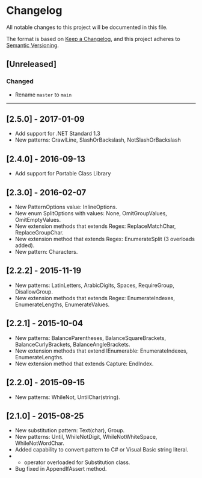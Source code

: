 # Changelog

All notable changes to this project will be documented in this file.

The format is based on [Keep a Changelog](https://keepachangelog.com/en/1.0.0/),
and this project adheres to [Semantic Versioning](https://semver.org/spec/v2.0.0.html).

## [Unreleased]

### Changed

- Rename `master` to `main`

-----

## [2.5.0] - 2017-01-09

* Add support for .NET Standard 1.3
* New patterns: CrawlLine, SlashOrBackslash, NotSlashOrBackslash

## [2.4.0] - 2016-09-13

* Add support for Portable Class Library

## [2.3.0] - 2016-02-07

* New PatternOptions value: InlineOptions.
* New enum SplitOptions with values: None, OmitGroupValues, OmitEmptyValues.
* New extension methods that extends Regex: ReplaceMatchChar, ReplaceGroupChar.
* New extension method that extends Regex: EnumerateSplit (3 overloads added).
* New pattern: Characters.

## [2.2.2] - 2015-11-19

* New patterns: LatinLetters, ArabicDigits, Spaces, RequireGroup, DisallowGroup.
* New extension methods that extends Regex: EnumerateIndexes, EnumerateLengths, EnumerateValues.

## [2.2.1] - 2015-10-04

* New patterns: BalanceParentheses, BalanceSquareBrackets, BalanceCurlyBrackets, BalanceAngleBrackets.
* New extension methods that extend IEnumerable<Capture>: EnumerateIndexes, EnumerateLengths.
* New extension method that extends Capture: EndIndex.

## [2.2.0] - 2015-09-15

* New patterns: WhileNot, UntilChar(string).

## [2.1.0] - 2015-08-25

* New substitution pattern: Text(char), Group.
* New patterns: Until, WhileNotDigit, WhileNotWhiteSpace, WhileNotWordChar.
* Added capability to convert pattern to C# or Visual Basic string literal.
* + operator overloaded for Substitution class.
* Bug fixed in AppendIfAssert method.
